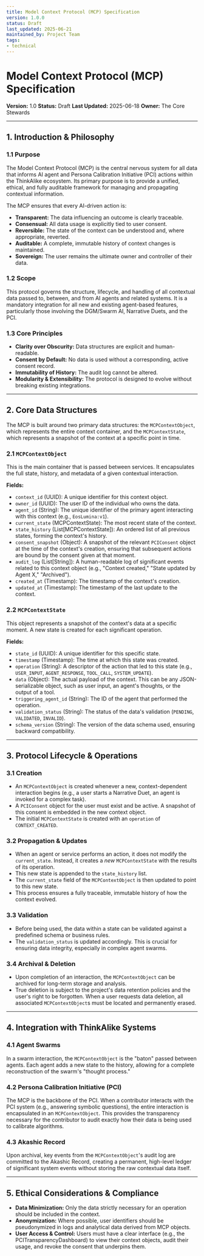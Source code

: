 ```yaml
---
title: Model Context Protocol (MCP) Specification
version: 1.0.0
status: Draft
last_updated: 2025-06-21
maintained_by: Project Team
tags:
- technical
---
```



# Model Context Protocol (MCP) Specification

**Version:** 1.0
**Status:** Draft
**Last Updated:** 2025-06-18
**Owner:** The Core Stewards

---

## 1. Introduction & Philosophy

### 1.1 Purpose
The Model Context Protocol (MCP) is the central nervous system for all data that informs AI agent and Persona Calibration Initiative (PCI) actions within the ThinkAlike ecosystem. Its primary purpose is to provide a unified, ethical, and fully auditable framework for managing and propagating contextual information.

The MCP ensures that every AI-driven action is:
- **Transparent:** The data influencing an outcome is clearly traceable.
- **Consensual:** All data usage is explicitly tied to user consent.
- **Reversible:** The state of the context can be understood and, where appropriate, reverted.
- **Auditable:** A complete, immutable history of context changes is maintained.
- **Sovereign:** The user remains the ultimate owner and controller of their data.

### 1.2 Scope
This protocol governs the structure, lifecycle, and handling of all contextual data passed to, between, and from AI agents and related systems. It is a mandatory integration for all new and existing agent-based features, particularly those involving the DGM/Swarm AI, Narrative Duets, and the PCI.

### 1.3 Core Principles
- **Clarity over Obscurity:** Data structures are explicit and human-readable.
- **Consent by Default:** No data is used without a corresponding, active consent record.
- **Immutability of History:** The audit log cannot be altered.
- **Modularity & Extensibility:** The protocol is designed to evolve without breaking existing integrations.

---

## 2. Core Data Structures

The MCP is built around two primary data structures: the `MCPContextObject`, which represents the entire context container, and the `MCPContextState`, which represents a snapshot of the context at a specific point in time.

### 2.1 `MCPContextObject`
This is the main container that is passed between services. It encapsulates the full state, history, and metadata of a given contextual interaction.

**Fields:**
- `context_id` (UUID): A unique identifier for this context object.
- `owner_id` (UUID): The user ID of the individual who owns the data.
- `agent_id` (String): The unique identifier of the primary agent interacting with this context (e.g., `EosLumina:v1`).
- `current_state` (MCPContextState): The most recent state of the context.
- `state_history` (List[MCPContextState]): An ordered list of all previous states, forming the context's history.
- `consent_snapshot` (Object): A snapshot of the relevant `PCIConsent` object at the time of the context's creation, ensuring that subsequent actions are bound by the consent given at that moment.
- `audit_log` (List[String]): A human-readable log of significant events related to this context object (e.g., "Context created," "State updated by Agent X," "Archived").
- `created_at` (Timestamp): The timestamp of the context's creation.
- `updated_at` (Timestamp): The timestamp of the last update to the context.

### 2.2 `MCPContextState`
This object represents a snapshot of the context's data at a specific moment. A new state is created for each significant operation.

**Fields:**
- `state_id` (UUID): A unique identifier for this specific state.
- `timestamp` (Timestamp): The time at which this state was created.
- `operation` (String): A descriptor of the action that led to this state (e.g., `USER_INPUT`, `AGENT_RESPONSE`, `TOOL_CALL`, `SYSTEM_UPDATE`).
- `data` (Object): The actual payload of the context. This can be any JSON-serializable object, such as user input, an agent's thoughts, or the output of a tool.
- `triggering_agent_id` (String): The ID of the agent that performed the operation.
- `validation_status` (String): The status of the data's validation (`PENDING`, `VALIDATED`, `INVALID`).
- `schema_version` (String): The version of the data schema used, ensuring backward compatibility.

---

## 3. Protocol Lifecycle & Operations

### 3.1 Creation
- An `MCPContextObject` is created whenever a new, context-dependent interaction begins (e.g., a user starts a Narrative Duet, an agent is invoked for a complex task).
- A `PCIConsent` object for the user must exist and be active. A snapshot of this consent is embedded in the new context object.
- The initial `MCPContextState` is created with an `operation` of `CONTEXT_CREATED`.

### 3.2 Propagation & Updates
- When an agent or service performs an action, it does not modify the `current_state`. Instead, it creates a *new* `MCPContextState` with the results of its operation.
- This new state is appended to the `state_history` list.
- The `current_state` field of the `MCPContextObject` is then updated to point to this new state.
- This process ensures a fully traceable, immutable history of how the context evolved.

### 3.3 Validation
- Before being used, the data within a state can be validated against a predefined schema or business rules.
- The `validation_status` is updated accordingly. This is crucial for ensuring data integrity, especially in complex agent swarms.

### 3.4 Archival & Deletion
- Upon completion of an interaction, the `MCPContextObject` can be archived for long-term storage and analysis.
- True deletion is subject to the project's data retention policies and the user's right to be forgotten. When a user requests data deletion, all associated `MCPContextObject`s must be located and permanently erased.

---

## 4. Integration with ThinkAlike Systems

### 4.1 Agent Swarms
In a swarm interaction, the `MCPContextObject` is the "baton" passed between agents. Each agent adds a new state to the history, allowing for a complete reconstruction of the swarm's "thought process."

### 4.2 Persona Calibration Initiative (PCI)
The MCP is the backbone of the PCI. When a contributor interacts with the PCI system (e.g., answering symbolic questions), the entire interaction is encapsulated in an `MCPContextObject`. This provides the transparency necessary for the contributor to audit exactly how their data is being used to calibrate algorithms.

### 4.3 Akashic Record
Upon archival, key events from the `MCPContextObject`'s audit log are committed to the Akashic Record, creating a permanent, high-level ledger of significant system events without storing the raw contextual data itself.

---

## 5. Ethical Considerations & Compliance
- **Data Minimization:** Only the data strictly necessary for an operation should be included in the context.
- **Anonymization:** Where possible, user identifiers should be pseudonymized in logs and analytical data derived from MCP objects.
- **User Access & Control:** Users must have a clear interface (e.g., the PCITransparencyDashboard) to view their context objects, audit their usage, and revoke the consent that underpins them.
